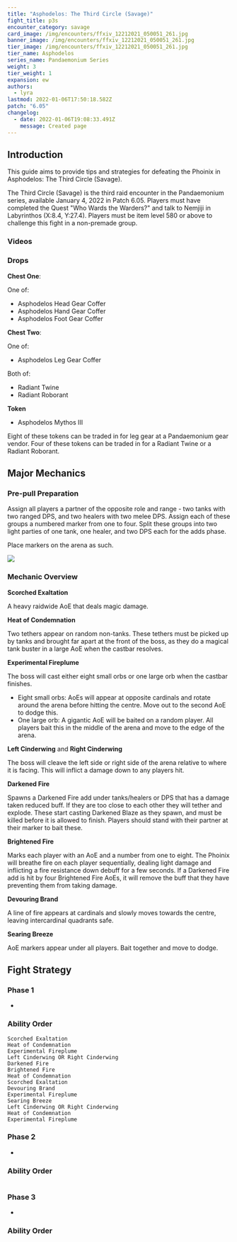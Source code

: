 ```yaml
---
title: "Asphodelos: The Third Circle (Savage)"
fight_title: p3s
encounter_category: savage
card_image: /img/encounters/ffxiv_12212021_050051_261.jpg
banner_image: /img/encounters/ffxiv_12212021_050051_261.jpg
tier_image: /img/encounters/ffxiv_12212021_050051_261.jpg
tier_name: Asphodelos
series_name: Pandaemonium Series
weight: 3
tier_weight: 1
expansion: ew
authors:
  - lyra
lastmod: 2022-01-06T17:50:18.582Z
patch: "6.05"
changelog:
  - date: 2022-01-06T19:08:33.491Z
    message: Created page
---
```

## Introduction

This guide aims to provide tips and strategies for defeating the Phoinix in Asphodelos: The Third Circle (Savage).

The Third Circle (Savage) is the third raid encounter in the Pandaemonium series, available January 4, 2022 in Patch 6.05. Players must have completed the Quest "Who Wards the Warders?" and talk to Nemjiji in Labyrinthos (X:8.4, Y:27.4). Players must be item level 580 or above to challenge this fight in a non-premade group.

### Videos

### Drops

**Chest One**:

One of:

* Asphodelos Head Gear Coffer
* Asphodelos Hand Gear Coffer
* Asphodelos Foot Gear Coffer

**Chest Two**:

One of:

* Asphodelos Leg Gear Coffer

Both of:

* Radiant Twine
* Radiant Roborant

**Token**

* Asphodelos Mythos III

Eight of these tokens can be traded in for leg gear at a Pandaemonium gear vendor. Four of these tokens can be traded in for a Radiant Twine or a Radiant Roborant.

## Major Mechanics

### Pre-pull Preparation

Assign all players a partner of the opposite role and range - two tanks with two ranged DPS, and two healers with two melee DPS. Assign each of these groups a numbered marker from one to four. Split these groups into two light parties of one tank, one healer, and two DPS each for the adds phase.

Place markers on the arena as such.

![](https://i.imgur.com/5bYqHKg.png)

### Mechanic Overview

**Scorched Exaltation**

A heavy raidwide AoE that deals magic damage.

**Heat of Condemnation**

Two tethers appear on random non-tanks. These tethers must be picked up by tanks and brought far apart at the front of the boss, as they do a magical tank buster in a large AoE when the castbar resolves.

**Experimental Fireplume**

The boss will cast either eight small orbs or one large orb when the castbar finishes.
* Eight small orbs: AoEs will appear at opposite cardinals and rotate around the arena before hitting the centre. Move out to the second AoE to dodge this.
* One large orb: A gigantic AoE will be baited on a random player. All players bait this in the middle of the arena and move to the edge of the arena.

**Left Cinderwing** and **Right Cinderwing**

The boss will cleave the left side or right side of the arena relative to where it is facing. This will inflict a damage down to any players hit.

**Darkened Fire**

Spawns a Darkened Fire add under tanks/healers or DPS that has a damage taken reduced buff. If they are too close to each other they will tether and explode. These start casting Darkened Blaze as they spawn, and must be killed before it is allowed to finish. Players should stand with their partner at their marker to bait these.

**Brightened Fire**

Marks each player with an AoE and a number from one to eight. The Phoinix will breathe fire on each player sequentially, dealing light damage and inflicting a fire resistance down debuff for a few seconds. If a Darkened Fire add is hit by four Brightened Fire AoEs, it will remove the buff that they have preventing them from taking damage.

**Devouring Brand**

A line of fire appears at cardinals and slowly moves towards the centre, leaving intercardinal quadrants safe.

**Searing Breeze**

AoE markers appear under all players. Bait together and move to dodge.

## Fight Strategy

### Phase 1

*

### Ability Order

```
Scorched Exaltation
Heat of Condemnation
Experimental Fireplume
Left Cinderwing OR Right Cinderwing
Darkened Fire
Brightened Fire
Heat of Condemnation
Scorched Exaltation
Devouring Brand
Experimental Fireplume
Searing Breeze
Left Cinderwing OR Right Cinderwing
Heat of Condemnation
Experimental Fireplume
```

### Phase 2

*

### Ability Order

```

```

### Phase 3

*

### Ability Order

```

```